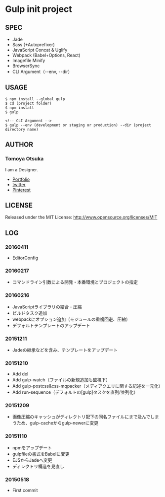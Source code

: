 # Gulp init project

## SPEC

* Jade
* Sass (+Autoprefixer)
* JavaScript Concat & Uglify
* Webpack (Babel+Options, React)
* Imagefile Minify
* BrowserSync
* CLI Argument（--env, --dir）

## USAGE

    $ npm install --global gulp
    $ cd (project folder)
    $ npm install
    $ gulp

    <!-- CLI Argument -->
    $ gulp --env (development or staging or production) --dir (project directory name)

## AUTHOR

### Tomoya Otsuka

I am a Designer.

* [Portfolio](http://strangr.jp)
* [twitter](https://twitter.com/tomoya_otsuka)
* [Pinterest](http://jp.pinterest.com/tomoyaotsuka/)

## LICENSE

Released under the MIT License: http://www.opensource.org/licenses/MIT

## LOG

### 20160411

* EditorConfig

### 20160217

* コマンドライン引数による開発・本番環境とプロジェクトの指定

### 20160216

* JavaScriptライブラリの結合・圧縮
* ビルドタスク追加
* webpackにオプション追加（モジュールの重複回避、圧縮）
* デフォルトテンプレートのアップデート

### 20151211

* Jadeの継承などを含み、テンプレートをアップデート

### 20151210

* Add del
* Add gulp-watch（ファイルの新規追加も監視下）
* Add gulp-postcss&css-mqpacker（メディアクエリに関する記述を一元化）
* Add run-sequence（デフォルトの[gulp]タスクを直列/並列化）

### 20151209

* 画像圧縮のキャッシュがディレクトリ配下の同名ファイルにまで及んでしまうため、gulp-cacheからgulp-newerに変更

### 20151110

* npmをアップデート
* gulpfileの書式をBabelに変更
* EJSからJadeへ変更
* ディレクトリ構造を見直し

### 20150518

* First commit
